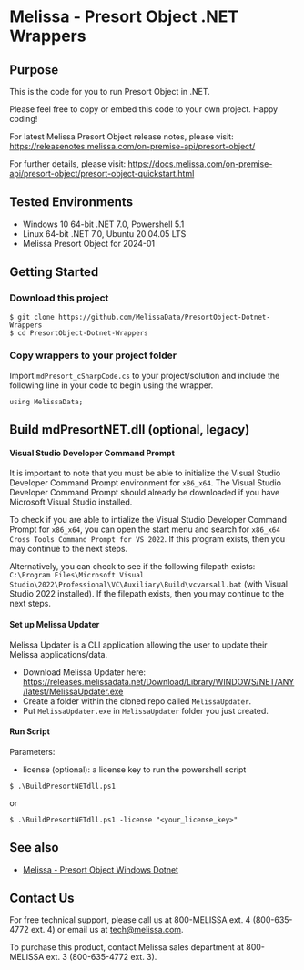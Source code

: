# Melissa - Presort Object .NET Wrappers

## Purpose
This is the code for you to run Presort Object in .NET.

Please feel free to copy or embed this code to your own project. Happy coding!

For latest Melissa Presort Object release notes, please visit: https://releasenotes.melissa.com/on-premise-api/presort-object/

For further details, please visit: https://docs.melissa.com/on-premise-api/presort-object/presort-object-quickstart.html

## Tested Environments
- Windows 10 64-bit .NET 7.0, Powershell 5.1
- Linux 64-bit .NET 7.0, Ubuntu 20.04.05 LTS
- Melissa Presort Object for 2024-01

## Getting Started

### Download this project
```
$ git clone https://github.com/MelissaData/PresortObject-Dotnet-Wrappers
$ cd PresortObject-Dotnet-Wrappers
```

### Copy wrappers to your project folder
Import `mdPresort_cSharpCode.cs` to your project/solution and include the following line in your code to begin using the wrapper.

```
using MelissaData;
```

## Build mdPresortNET.dll (optional, legacy)
#### Visual Studio Developer Command Prompt
It is important to note that you must be able to initialize the Visual Studio Developer Command Prompt environment for `x86_x64`. The Visual Studio Developer Command Prompt should already be downloaded if you have Microsoft Visual Studio installed. 

To check if you are able to intialize the Visual Studio Developer Command Prompt for `x86_x64`, you can open the start menu and search for `x86_x64 Cross Tools Command Prompt for VS 2022`. If this program exists, then you may continue to the next steps.

Alternatively, you can check to see if the following filepath exists: `C:\Program Files\Microsoft Visual Studio\2022\Professional\VC\Auxiliary\Build\vcvarsall.bat` (with Visual Studio 2022 installed). If the filepath exists, then you may continue to the next steps.

#### Set up Melissa Updater 
Melissa Updater is a CLI application allowing the user to update their Melissa applications/data. 

- Download Melissa Updater here: <https://releases.melissadata.net/Download/Library/WINDOWS/NET/ANY/latest/MelissaUpdater.exe>
- Create a folder within the cloned repo called `MelissaUpdater`.
- Put `MelissaUpdater.exe` in `MelissaUpdater` folder you just created.

#### Run Script
Parameters:
- license (optional): a license key to run the powershell script

```
$ .\BuildPresortNETdll.ps1
```

or

```
$ .\BuildPresortNETdll.ps1 -license "<your_license_key>"
```

## See also
- [Melissa - Presort Object Windows Dotnet](https://github.com/MelissaData/PresortObject-Dotnet)
    
## Contact Us
For free technical support, please call us at 800-MELISSA ext. 4 (800-635-4772 ext. 4) or email us at tech@melissa.com.

To purchase this product, contact Melissa sales department at 800-MELISSA ext. 3 (800-635-4772 ext. 3).
